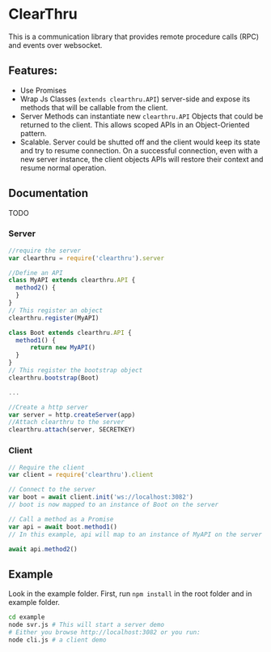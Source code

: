 # ClearThru

This is a communication library that provides remote procedure calls (RPC) and events over websocket.

## Features:
* Use Promises
* Wrap Js Classes (```extends clearthru.API```) server-side and expose its methods that will be callable from the client.
* Server Methods can instantiate new ```clearthru.API``` Objects that could be returned to the client. This allows scoped APIs in an Object-Oriented pattern.
* Scalable. Server could be shutted off and the client would keep its state and try to resume connection. On a successful connection, even with a new server instance, the client objects APIs will restore their context and resume normal operation.

## Documentation

TODO

### Server

```javascript
//require the server
var clearthru = require('clearthru').server

//Define an API
class MyAPI extends clearthru.API {
  method2() {
  }
}
// This register an object
clearthru.register(MyAPI)

class Boot extends clearthru.API {
  method1() {
      return new MyAPI()
  }
}
// This register the bootstrap object 
clearthru.bootstrap(Boot)

...

//Create a http server
var server = http.createServer(app)
//Attach clearthru to the server
clearthru.attach(server, SECRETKEY)

```

### Client

```javascript
// Require the client
var client = require('clearthru').client

// Connect to the server
var boot = await client.init('ws://localhost:3082')
// boot is now mapped to an instance of Boot on the server

// Call a method as a Promise
var api = await boot.method1()
// In this example, api will map to an instance of MyAPI on the server

await api.method2()


```

## Example

Look in the example folder. First, run ```npm install``` in the root folder and in example folder.

```bash
cd example
node svr.js # This will start a server demo
# Either you browse http://localhost:3082 or you run:
node cli.js # a client demo
```
